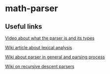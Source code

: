 # math-parser

## Useful links

[Video about what the parser is and its types](https://www.youtube.com/watch?v=OIKL6wFjFOo)

[Wiki article about lexical analysis](https://en.wikipedia.org/wiki/Lexical_analysis)

[Wiki about parser in general and parsing process](https://en.wikipedia.org/wiki/Parsing)

[Wiki on recursive descent parsers](https://en.wikipedia.org/wiki/Recursive_descent_parser)
